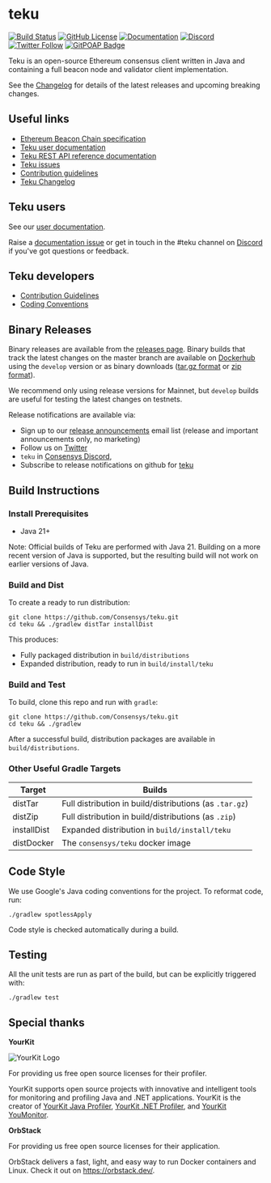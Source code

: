 # teku

 [![Build Status](https://circleci.com/gh/Consensys/teku.svg?style=svg)](https://circleci.com/gh/Consensys/workflows/teku)
 [![GitHub License](https://img.shields.io/github/license/Consensys/teku.svg?logo=apache)](https://github.com/Consensys/teku/blob/master/LICENSE)
 [![Documentation](https://img.shields.io/badge/docs-readme-blue?logo=readme&logoColor=white)](https://docs.teku.consensys.io/)
 [![Discord](https://img.shields.io/badge/Chat-on%20Discord-%235865F2?logo=discord&logoColor=white)](https://discord.gg/7hPv2T6)
 [![Twitter Follow](https://img.shields.io/twitter/follow/Teku_Consensys)](https://twitter.com/Teku_Consensys)
 [![GitPOAP Badge](https://public-api.gitpoap.io/v1/repo/ConsenSys/teku/badge)](https://www.gitpoap.io/gh/ConsenSys/teku)

Teku is an open-source Ethereum consensus client written in Java and containing a full beacon node and validator client implementation.

See the [Changelog](https://github.com/Consensys/teku/releases) for details of the latest releases and upcoming breaking changes.

## Useful links

* [Ethereum Beacon Chain specification](https://github.com/ethereum/consensus-specs/blob/master/specs/phase0/beacon-chain.md)
* [Teku user documentation](https://docs.teku.consensys.net/)
* [Teku REST API reference documentation](https://consensys.github.io/teku/)
* [Teku issues](https://github.com/Consensys/teku/issues)
* [Contribution guidelines](CONTRIBUTING.md)
* [Teku Changelog](https://github.com/Consensys/teku/releases)

## Teku users

See our [user documentation](https://docs.teku.consensys.net/).

Raise a [documentation issue](https://github.com/Consensys/doc.teku/issues) or get in touch in
the #teku channel on [Discord](https://discord.gg/7hPv2T6) if you've got questions or feedback.

## Teku developers

* [Contribution Guidelines](CONTRIBUTING.md)
* [Coding Conventions](https://wiki.hyperledger.org/display/BESU/Coding+Conventions)

## Binary Releases

Binary releases are available from the [releases page](https://github.com/Consensys/teku/releases).
Binary builds that track the latest changes on the master branch are available on
[Dockerhub](https://hub.docker.com/r/consensys/teku) using the `develop` version or as binary
downloads ([tar.gz format](https://artifacts.consensys.net/public/teku/raw/names/teku.tar.gz/versions/develop/teku-develop.tar.gz)
or [zip format](https://artifacts.consensys.net/public/teku/raw/names/teku.zip/versions/develop/teku-develop.zip)).

We recommend only using release versions for Mainnet, but `develop` builds are useful for testing
the latest changes on testnets.

Release notifications are available via:
* Sign up to our [release announcements](https://pages.consensys.net/teku-sign-up) email list (release and important announcements only, no marketing)
* Follow us on [Twitter](https://twitter.com/Teku_Consensys)
* `teku` in [Consensys Discord](https://discord.gg/7hPv2T6),
* Subscribe to release notifications on github for [teku](https://github.com/Consensys/teku)

## Build Instructions

### Install Prerequisites

* Java 21+

Note: Official builds of Teku are performed with Java 21.
Building on a more recent version of Java is supported, but the resulting build will not work on earlier versions of Java.


### Build and Dist

To create a ready to run distribution:

```shell script
git clone https://github.com/Consensys/teku.git
cd teku && ./gradlew distTar installDist
```

This produces:
- Fully packaged distribution in `build/distributions` 
- Expanded distribution, ready to run in `build/install/teku`

### Build and Test

To build, clone this repo and run with `gradle`:

```shell script
git clone https://github.com/Consensys/teku.git
cd teku && ./gradlew

```

After a successful build, distribution packages are available in `build/distributions`.

### Other Useful Gradle Targets

| Target      | Builds                                                  |
|-------------|---------------------------------------------------------|
| distTar     | Full distribution in build/distributions (as `.tar.gz`) |
| distZip     | Full distribution in build/distributions (as `.zip`)    |
| installDist | Expanded distribution in `build/install/teku`           |
| distDocker  | The `consensys/teku` docker image                       |

## Code Style

We use Google's Java coding conventions for the project. To reformat code, run:

```shell script
./gradlew spotlessApply
```

Code style is checked automatically during a build.

## Testing

All the unit tests are run as part of the build, but can be explicitly triggered with:

```shell script
./gradlew test
```

## Special thanks

**YourKit**

![YourKit Logo](https://www.yourkit.com/images/yklogo.png)

For providing us free open source licenses for their profiler.

YourKit supports open source projects with innovative and intelligent tools
for monitoring and profiling Java and .NET applications.
YourKit is the creator of <a href="https://www.yourkit.com/java/profiler/">YourKit Java Profiler</a>,
<a href="https://www.yourkit.com/.net/profiler/">YourKit .NET Profiler</a>,
and <a href="https://www.yourkit.com/youmonitor/">YourKit YouMonitor</a>.

**OrbStack**

For providing us free open source licenses for their application.

OrbStack delivers a fast, light, and easy way to run Docker containers and Linux. Check it out on https://orbstack.dev/.
